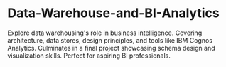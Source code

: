 # Data-Warehouse-and-BI-Analytics
Explore data warehousing's role in business intelligence. Covering architecture, data stores, design principles, and tools like IBM Cognos Analytics. Culminates in a final project showcasing schema design and visualization skills. Perfect for aspiring BI professionals.
